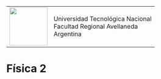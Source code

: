 <table>
<tr style="border:none;">
<td style="border:none;"><a href="https://fra.utn.edu.ar/">
<image src="https://raw.githubusercontent.com/frautn/F2/main/assets/img/logoUTN-500.svg"  width="100">
</a></td>
<td style="border:none;">Universidad Tecnológica Nacional<br>Facultad Regional Avellaneda<br>Argentina
</td>
</tr>
</table>

# Física 2



